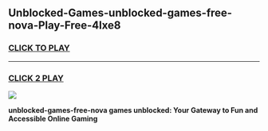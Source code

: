 
## Unblocked-Games-unblocked-games-free-nova-Play-Free-4lxe8
<h3>
<a href="https://premium76.site?title=unblocked-games-free-nova&ref=10A">CLICK TO PLAY</a></h3>
<hr>

<h3>
<a href="https://premium76.site?title=unblocked-games-free-nova&ref=10A">CLICK 2 PLAY</a>
  
</h3>

<a href="https://premium76.site?title=unblocked-games-free-nova&ref=10A"><img src="https://clearcache.store/games.png"></a>


**unblocked-games-free-nova games unblocked: Your Gateway to Fun and Accessible Online Gaming**
